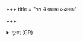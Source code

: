 +++
title = "११ ये वशाया अदानाय"

+++
<details><summary>मूलम् (GR)</summary>

ये वशाया अदानाय  
वदन्ति परिरापिनः ।  
इन्द्रस्य मन्यवे जाल्मा  
आ वृश्चन्ते अचित्या ॥ +++(Bhatt. acittyā)+++
</details>